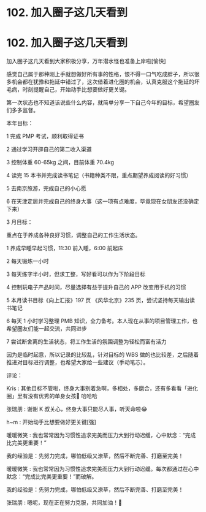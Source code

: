 # 102\. 加入圈子这几天看到

# 102\. 加入圈子这几天看到

加入圈子这几天看到大家积极分享，万年潜水怪也准备上岸啦[愉快]

感觉自己属于那种刚上手就想做好所有事的性格，恨不得一口气吃成胖子，所以很多机会都在犹豫和拖延中错过了，这次借着进化圈的机会，认真克服这个拖延的坏毛病，时刻提醒自己，开始动手比想要做好更关键。

第一次状态也不知道该说些什么内容，就简单分享一下自己今年的目标，希望圈友们多多监督。

本年目标：

1 完成 PMP 考试，顺利取得证书

2 通过学习开辟自己的第二收入渠道

3 控制体重 60-65kg 之间，目前体重 70.4kg

4 读完 15 本书并完成读书笔记（书籍种类不限，重点期望养成阅读的好习惯）

5 去南京旅游，完成自己的小心愿

6 在天津定居并完成自己的终身大事（这一项有点难度，毕竟现在女朋友还没确定下来）

3 月目标：

重点在于养成各种良好习惯，调整自己的工作生活状态。

1 养成早睡早起习惯，11:30 前入睡，6:00 前起床

2 每天锻炼一小时

3 每天练字半小时，但求工整，写好看可以作为下阶段目标

4 控制玩电子产品时间，尽量选择有益于提升自己的 APP 改变用手机的习惯

5 本月读书目标《向上汇报》197 页 《风华北京》235 页，尝试坚持每天输出读书笔记

6 每天 1 小时学习整理 PMB 知识，全力备考。本人现在从事的项目管理工作，也希望圈友们能一起交流，共同进步

7 尝试断舍离的生活状态，将工作生活的氛围调整为轻松而富有活力

因为是临时起意，所以记录的比较乱，针对目标的 WBS 做的也比较差，之后随着推进对目标进行调整，也希望大家给一些建议（手动笔芯）。

评论：

Kris : 其他目标不管啦，终身大事别着急啊，多相处，多磨合，还有多看看「进化圈」里有没有优秀的单身女孩👧 哈哈哈

张瑞朋 : 谢谢 K 叔关心，终身大事只能尽人事，听天命啦😂

h~m : 开始动手比想要做好更关键[强]

暖暖微笑 : 我也常常因为习惯性追求完美而压力大到行动迟缓，心中默念：“完成比完美更重要！”

我的经验是：先努力完成，哪怕低级又潦草，然后不断完善、打磨至完美！

暖暖微笑 : 我也常常因为习惯性追求完美而压力大到行动迟缓。每次都通过在心中默念：“完成比完美更重要！”而破解。

我的经验是：先努力完成，哪怕低级又潦草，然后不断完善、打磨至完美！

张瑞朋 : 嗯呢，现在正在努力克服，共同加油！💪
